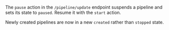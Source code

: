 The `pause` action in the `/pipeline/update` endpoint suspends a pipeline and
sets its state to `paused`. Resume it with the `start` action.

Newly created pipelines are now in a new `created` rather than `stopped` state.
